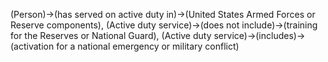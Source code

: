 (Person)->(has served on active duty in)->(United States Armed Forces or Reserve components), (Active duty service)->(does not include)->(training for the Reserves or National Guard), (Active duty service)->(includes)->(activation for a national emergency or military conflict)